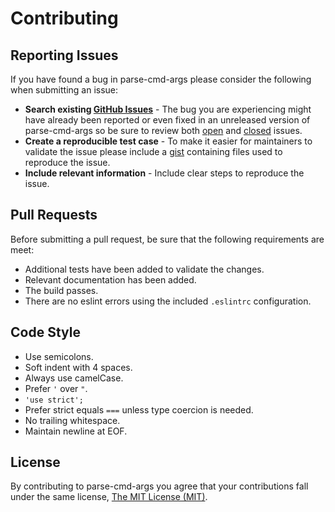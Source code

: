 # Contributing

## Reporting Issues

If you have found a bug in parse-cmd-args please consider the following when submitting an issue:

- **Search existing [GitHub Issues](https://github.com/neogeek/parse-cmd-args/issues)** - The bug you are experiencing might have already been reported or even fixed in an unreleased version of parse-cmd-args so be sure to review both [open](https://github.com/neogeek/parse-cmd-args/issues?state=open) and [closed](https://github.com/neogeek/parse-cmd-args/issues?state=closed) issues.
- **Create a reproducible test case** - To make it easier for maintainers to validate the issue please include a [gist](https://gist.github.com/) containing files used to reproduce the issue.
- **Include relevant information** - Include clear steps to reproduce the issue.

## Pull Requests

Before submitting a pull request, be sure that the following requirements are meet:

- Additional tests have been added to validate the changes.
- Relevant documentation has been added.
- The build passes.
- There are no eslint errors using the included `.eslintrc` configuration.

## Code Style

- Use semicolons.
- Soft indent with 4 spaces.
- Always use camelCase.
- Prefer `'` over `"`.
- `'use strict';`
- Prefer strict equals `===` unless type coercion is needed.
- No trailing whitespace.
- Maintain newline at EOF.

## License

By contributing to parse-cmd-args you agree that your contributions fall under the same license, [The MIT License (MIT)](LICENSE).
